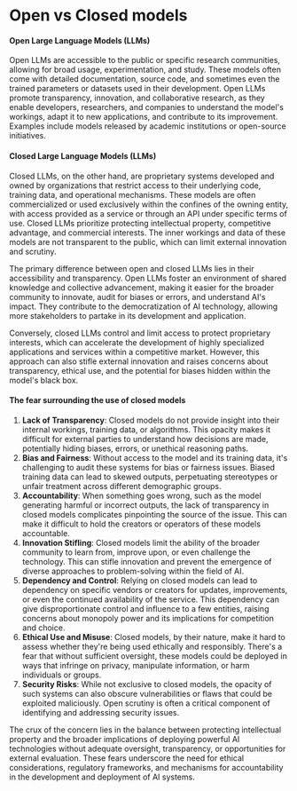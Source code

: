 # Open vs Closed models

#### **Open Large Language Models (LLMs)**

Open LLMs are accessible to the public or specific research communities, allowing for broad usage, experimentation, and study. These models often come with detailed documentation, source code, and sometimes even the trained parameters or datasets used in their development. Open LLMs promote transparency, innovation, and collaborative research, as they enable developers, researchers, and companies to understand the model's workings, adapt it to new applications, and contribute to its improvement. Examples include models released by academic institutions or open-source initiatives.

#### **Closed Large Language Models (LLMs)**

Closed LLMs, on the other hand, are proprietary systems developed and owned by organizations that restrict access to their underlying code, training data, and operational mechanisms. These models are often commercialized or used exclusively within the confines of the owning entity, with access provided as a service or through an API under specific terms of use. Closed LLMs prioritize protecting intellectual property, competitive advantage, and commercial interests. The inner workings and data of these models are not transparent to the public, which can limit external innovation and scrutiny.

The primary difference between open and closed LLMs lies in their accessibility and transparency. Open LLMs foster an environment of shared knowledge and collective advancement, making it easier for the broader community to innovate, audit for biases or errors, and understand AI's impact. They contribute to the democratization of AI technology, allowing more stakeholders to partake in its development and application.

Conversely, closed LLMs control and limit access to protect proprietary interests, which can accelerate the development of highly specialized applications and services within a competitive market. However, this approach can also stifle external innovation and raises concerns about transparency, ethical use, and the potential for biases hidden within the model's black box.

#### The fear surrounding the use of closed models

1. **Lack of Transparency**: Closed models do not provide insight into their internal workings, training data, or algorithms. This opacity makes it difficult for external parties to understand how decisions are made, potentially hiding biases, errors, or unethical reasoning paths.
2. **Bias and Fairness**: Without access to the model and its training data, it's challenging to audit these systems for bias or fairness issues. Biased training data can lead to skewed outputs, perpetuating stereotypes or unfair treatment across different demographic groups.
3. **Accountability**: When something goes wrong, such as the model generating harmful or incorrect outputs, the lack of transparency in closed models complicates pinpointing the source of the issue. This can make it difficult to hold the creators or operators of these models accountable.
4. **Innovation Stifling**: Closed models limit the ability of the broader community to learn from, improve upon, or even challenge the technology. This can stifle innovation and prevent the emergence of diverse approaches to problem-solving within the field of AI.
5. **Dependency and Control**: Relying on closed models can lead to dependency on specific vendors or creators for updates, improvements, or even the continued availability of the service. This dependency can give disproportionate control and influence to a few entities, raising concerns about monopoly power and its implications for competition and choice.
6. **Ethical Use and Misuse**: Closed models, by their nature, make it hard to assess whether they're being used ethically and responsibly. There's a fear that without sufficient oversight, these models could be deployed in ways that infringe on privacy, manipulate information, or harm individuals or groups.
7. **Security Risks**: While not exclusive to closed models, the opacity of such systems can also obscure vulnerabilities or flaws that could be exploited maliciously. Open scrutiny is often a critical component of identifying and addressing security issues.

The crux of the concern lies in the balance between protecting intellectual property and the broader implications of deploying powerful AI technologies without adequate oversight, transparency, or opportunities for external evaluation. These fears underscore the need for ethical considerations, regulatory frameworks, and mechanisms for accountability in the development and deployment of AI systems.
